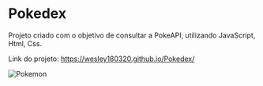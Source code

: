 # Pokedex
Projeto criado com o objetivo de consultar a PokeAPI, utilizando JavaScript, Html, Css.

Link do projeto: https://wesley180320.github.io/Pokedex/

![Pokemon](https://user-images.githubusercontent.com/66452151/183316482-31cfd349-1d0d-482d-ae5d-635d8a1ef008.png)
